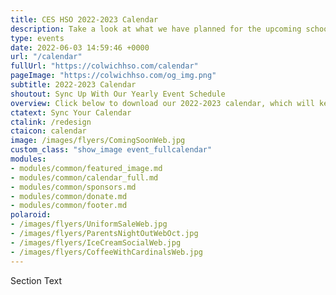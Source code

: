 ```yaml
---
title: CES HSO 2022-2023 Calendar
description: Take a look at what we have planned for the upcoming school year.
type: events
date: 2022-06-03 14:59:46 +0000
url: "/calendar"
fullUrl: "https://colwichhso.com/calendar"
pageImage: "https://colwichhso.com/og_img.png"
subtitle: 2022-2023 Calendar
shoutout: Sync Up With Our Yearly Event Schedule
overview: Click below to download our 2022-2023 calendar, which will keep your phone or computer in sync with our yearly events.
ctatext: Sync Your Calendar
ctalink: /redesign
ctaicon: calendar
image: /images/flyers/ComingSoonWeb.jpg
custom_class: "show_image event_fullcalendar"
modules:
- modules/common/featured_image.md
- modules/common/calendar_full.md
- modules/common/sponsors.md
- modules/common/donate.md
- modules/common/footer.md
polaroid: 
- /images/flyers/UniformSaleWeb.jpg
- /images/flyers/ParentsNightOutWebOct.jpg
- /images/flyers/IceCreamSocialWeb.jpg
- /images/flyers/CoffeeWithCardinalsWeb.jpg
---
```

Section Text
